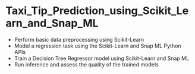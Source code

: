 # Taxi_Tip_Prediction_using_Scikit_Learn_and_Snap_ML
* Perform basic data preprocessing using Scikit-Learn
* Model a regression task using the Scikit-Learn and Snap ML Python APIs
* Train a Decision Tree Regressor model using Scikit-Learn and Snap ML
* Run inference and assess the quality of the trained models
